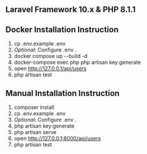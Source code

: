 Laravel Framework 10.x & PHP 8.1.1
-----

Docker Installation Instruction
--------------------------

1. cp .env.example .env
2. *Optional*: Configure .env .
3. docker compose up --build -d
4. docker-compose exec php php artisan key:generate
5. open http://127.0.0.1/api/users
6. php artisan test

Manual Installation Instruction
--------------------------

1. composer install
2. cp .env.example .env
3. *Optional*: Configure .env .
4. php artisan key:generate
5. php artisan serve
6. open http://127.0.0.1:8000/api/users
7. php artisan test
